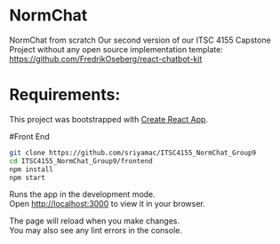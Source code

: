 # NormChat
NormChat from scratch
Our second version of our ITSC 4155 Capstone Project without any open source implementation 
template:
https://github.com/FredrikOseberg/react-chatbot-kit

# Requirements:

This project was bootstrapped with [Create React App](https://github.com/facebook/create-react-app).

#Front End
```bash
git clone https://github.com/sriyamac/ITSC4155_NormChat_Group9
cd ITSC4155_NormChat_Group9/frontend
npm install
npm start
```


Runs the app in the development mode.\
Open [http://localhost:3000](http://localhost:3000) to view it in your browser.

The page will reload when you make changes.\
You may also see any lint errors in the console.
